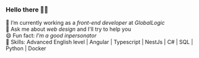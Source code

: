 ### **Hello there** 🧔👋

🔭 I’m currently working as a _front-end developer_ at _GlobalLogic_  
💬 Ask me about _web design_ and I'll try to help you  
😄 Fun fact: _I'm a good inpersonator_  
🔧 Skills: Advanced English level |  Angular | Typescript | NestJs | C# | SQL | Python | Docker
